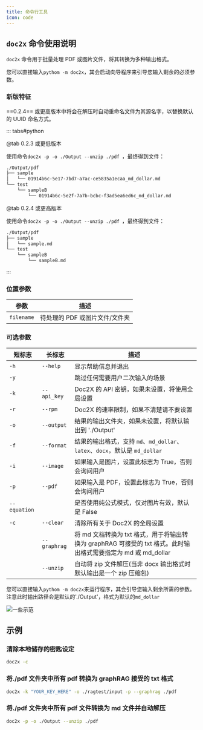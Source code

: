 ```yaml
---
title: 命令行工具
icon: code
---
```


## `doc2x` 命令使用说明

`doc2x` 命令用于批量处理 PDF 或图片文件，将其转换为多种输出格式。

您可以直接输入`pythom -m doc2x`，其会启动向导程序来引导您输入剩余的必须参数。

### 新版特征

==0.2.4== 或更高版本中将会在解压时自动重命名文件为其源名字，以替换默认的 UUID 命名方式。

::: tabs#python

@tab 0.2.3 或更低版本

使用命令`doc2x -p -o ./Output --unzip ./pdf `，最终得到文件：

```bash
./Output/pdf
├── sample
│   └── 01914b6c-5e17-7bd7-a7ac-ce5835a1ecaa_md_dollar.md
└── test
    └── sampleB
        └── 01914b6c-5e2f-7a7b-bcbc-f3ad5ea6ed6c_md_dollar.md
```

@tab 0.2.4 或更高版本

使用命令`doc2x -p -o ./Output --unzip ./pdf `，最终得到文件：

```bash
./Output/pdf
├── sample
│   └── sample.md
└── test
    └── sampleB
        └── sampleB.md
```

:::

### 位置参数

| 参数       | 描述                           |
| ---------- | ------------------------------ |
| `filename` | 待处理的 PDF 或图片文件/文件夹 |

### 可选参数

| 短标志       | 长标志       | 描述                                                                                                           |
| ------------ | ------------ | -------------------------------------------------------------------------------------------------------------- |
| `-h`         | `--help`     | 显示帮助信息并退出                                                                                             |
| `-y`         |              | 跳过任何需要用户二次输入的场景                                                                                 |
| `-k`         | `--api_key`  | Doc2X 的 API 密钥，如果未设置，将使用全局设置                                                                  |
| `-r`         | `--rpm`      | Doc2X 的速率限制，如果不清楚请不要设置                                                                         |
| `-o`         | `--output`   | 结果的输出文件夹，如果未设置，将默认输出到 './Output'                                                          |
| `-f`         | `--format`   | 结果的输出格式，支持 `md`、`md_dollar`、`latex`、`docx`，默认是 `md_dollar`                                    |
| `-i`         | `--image`    | 如果输入是图片，设置此标志为 True，否则会询问用户                                                              |
| `-p`         | `--pdf`      | 如果输入是 PDF，设置此标志为 True，否则会询问用户                                                              |
| `--equation` |              | 是否使用纯公式模式，仅对图片有效，默认是 False                                                                 |
| `-c`         | `--clear`    | 清除所有关于 Doc2X 的全局设置                                                                                  |
|              | `--graphrag` | 将 md 文档转换为 txt 格式，用于将输出转换为 graphRAG 可接受的 txt 格式。此时输出格式需要指定为 md 或 md_dollar |
|              | `--unzip`    | 自动将 zip 文件解压(当非 docx 输出格式时默认输出是一个 zip 压缩包)                                             |

您可以直接输入`pythom -m doc2x`来运行程序，其会引导您输入剩余所需的参数。注意此时输出路径会是默认的'./Output'，格式为默认的`md_dollar`

![一些示范](../../../images/cli1.png)

## 示例

### 清除本地储存的密匙设定

```bash
doc2x -c
```

### 将./pdf 文件夹中所有 pdf 转换为 graphRAG 接受的 txt 格式

```bash
doc2x -k "YOUR_KEY_HERE" -o ./ragtest/input -p --graphrag ./pdf
```

### 将./pdf 文件夹中所有 pdf 文件转换为 md 文件并自动解压

```bash
doc2x -p -o ./Output --unzip ./pdf
```
